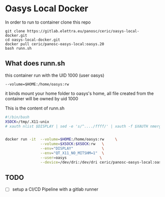 # Oasys Local Docker

In order to run to container clone this repo

```
git clone https://gitlab.elettra.eu/panosc/ceric/oasys-local-docker.git
cd oasys-local-docker.git
docker pull ceric/panosc-oasys-local:oasys.20
bash runn.sh

```

## What does runn.sh

this container run with the UID 1000 (user oasys)

`--volume=$HOME:/home/oasys:rw `

it binds mount your home folder to oasys's home, all file created from the container will be owned by uid 1000


This is the content of runn.sh
```bash
#!/bin/bash
XSOCK=/tmp/.X11-unix
# xauth nlist $DISPLAY | sed -e 's/^..../ffff/' | xauth -f $XAUTH nmerge -


docker run -it  --volume=$HOME:/home/oasys:rw     \
                --volume=$XSOCK:$XSOCK:rw   \
                --env="DISPLAY"             \
                --env="QT_X11_NO_MITSHM=1"  \
                --user=oasys               \
                --device=/dev/dri:/dev/dri ceric/panosc-oasys-local:oasys.20
```


## TODO

- [ ] setup a CI/CD Pipeline with a gitlab runner
